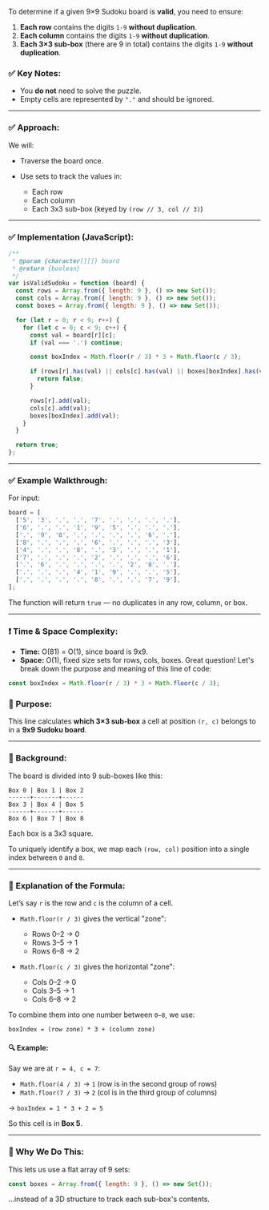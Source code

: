 To determine if a given 9×9 Sudoku board is **valid**, you need to ensure:

1. **Each row** contains the digits `1-9` **without duplication**.
2. **Each column** contains the digits `1-9` **without duplication**.
3. **Each 3×3 sub-box** (there are 9 in total) contains the digits `1-9` **without duplication**.

### ✅ Key Notes:

- You **do not** need to solve the puzzle.
- Empty cells are represented by `"."` and should be ignored.

---

### ✅ Approach:

We will:

- Traverse the board once.
- Use sets to track the values in:

  - Each row
  - Each column
  - Each 3x3 sub-box (keyed by `(row // 3, col // 3)`)

---

### ✅ Implementation (JavaScript):

```javascript
/**
 * @param {character[][]} board
 * @return {boolean}
 */
var isValidSudoku = function (board) {
  const rows = Array.from({ length: 9 }, () => new Set());
  const cols = Array.from({ length: 9 }, () => new Set());
  const boxes = Array.from({ length: 9 }, () => new Set());

  for (let r = 0; r < 9; r++) {
    for (let c = 0; c < 9; c++) {
      const val = board[r][c];
      if (val === '.') continue;

      const boxIndex = Math.floor(r / 3) * 3 + Math.floor(c / 3);

      if (rows[r].has(val) || cols[c].has(val) || boxes[boxIndex].has(val)) {
        return false;
      }

      rows[r].add(val);
      cols[c].add(val);
      boxes[boxIndex].add(val);
    }
  }

  return true;
};
```

---

### ✅ Example Walkthrough:

For input:

```js
board = [
  ['5', '3', '.', '.', '7', '.', '.', '.', '.'],
  ['6', '.', '.', '1', '9', '5', '.', '.', '.'],
  ['.', '9', '8', '.', '.', '.', '.', '6', '.'],
  ['8', '.', '.', '.', '6', '.', '.', '.', '3'],
  ['4', '.', '.', '8', '.', '3', '.', '.', '1'],
  ['7', '.', '.', '.', '2', '.', '.', '.', '6'],
  ['.', '6', '.', '.', '.', '.', '2', '8', '.'],
  ['.', '.', '.', '4', '1', '9', '.', '.', '5'],
  ['.', '.', '.', '.', '8', '.', '.', '7', '9'],
];
```

The function will return `true` — no duplicates in any row, column, or box.

---

### ❗ Time & Space Complexity:

- **Time:** O(81) = O(1), since board is 9x9.
- **Space:** O(1), fixed size sets for rows, cols, boxes.
  Great question! Let's break down the purpose and meaning of this line of code:

```js
const boxIndex = Math.floor(r / 3) * 3 + Math.floor(c / 3);
```

### 🎯 Purpose:

This line calculates **which 3×3 sub-box** a cell at position `(r, c)` belongs to in a **9x9 Sudoku board**.

---

### 🔢 Background:

The board is divided into 9 sub-boxes like this:

```
Box 0 | Box 1 | Box 2
------+-------+------
Box 3 | Box 4 | Box 5
------+-------+------
Box 6 | Box 7 | Box 8
```

Each box is a 3x3 square.

To uniquely identify a box, we map each `(row, col)` position into a single index between `0` and `8`.

---

### 🧠 Explanation of the Formula:

Let’s say `r` is the row and `c` is the column of a cell.

- `Math.floor(r / 3)` gives the vertical "zone":

  - Rows 0–2 → 0
  - Rows 3–5 → 1
  - Rows 6–8 → 2

- `Math.floor(c / 3)` gives the horizontal "zone":

  - Cols 0–2 → 0
  - Cols 3–5 → 1
  - Cols 6–8 → 2

To combine them into one number between `0–8`, we use:

```
boxIndex = (row zone) * 3 + (column zone)
```

#### 🔍 Example:

Say we are at `r = 4, c = 7`:

- `Math.floor(4 / 3)` → `1` (row is in the second group of rows)
- `Math.floor(7 / 3)` → `2` (col is in the third group of columns)

→ `boxIndex = 1 * 3 + 2 = 5`

So this cell is in **Box 5**.

---

### 🧩 Why We Do This:

This lets us use a flat array of 9 sets:

```js
const boxes = Array.from({ length: 9 }, () => new Set());
```

...instead of a 3D structure to track each sub-box's contents.
